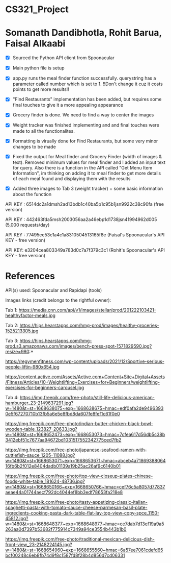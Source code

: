 # CS321_Project
# Somanath Dandibhotla, Rohit Barua, Faisal Alkaabi

- [x] Sourced the Python API client from Spoonacular

- [x] Main python file is setup

- [x] app.py runs the meal finder function successfully. querystring has a parameter called number which is set to 1. !!Don't change it cuz it costs points to get more results!!

- [x] "Find Restaurants" implementation has been added, but requires some final touches to give it a more appealing appearance

- [x] Grocery finder is done. We need to find a way to center the images

- [x] Weight tracker was finished implementing and and final touches were made to all the functionalites.

- [x] Formatting is virually done for Find Restaurants, but some very minor changes to be made

- [x] Fixed the output for Meal finder and Grocery Finder (width of images & text). Removed minimum values for meal finder and I added an input text for query. Also there is a function in the API called "Get Menu Item Information", im thinking on adding it to meal finder to get more details of each meal found and displaying them with the results

- [x] Added three images to Tab 3 (weight tracker) + some basic information about the function



API KEY : 6514dc2a1dmsh2ad13bdb1c40ba5p1c95b1jsn9922c38c90fa (free version)

API KEY : 442463fda5msh2003056aa2a46ebp1d1738jsn41994962d005 (5,000 requests/day)

API KEY : 77495ee53c1a4c1a8310504513165f8e (Faisal's Spoonacular's API KEY - free version)

API KEY: e3204cea803349a783d0c7a7f379c3c1 (Rohit's Spoonacular's API KEY - free version)


# References

API(s) used: Spoonacular and Rapidapi (tools)

Images links (credit belongs to the rightful owner):

Tab 1:
https://media.cnn.com/api/v1/images/stellar/prod/201222103421-healthyfactor-meals.jpg


Tab 2:
https://hips.hearstapps.com/hmg-prod/images/healthy-groceries-1525213305.jpg


Tab 3:
https://hips.hearstapps.com/hmg-prod.s3.amazonaws.com/images/bench-press-spot-1571829590.jpg?resize=980:*

https://regymenfitness.com/wp-content/uploads/2021/12/Sportive-serious-people-liftin-980x654.jpg

https://content.active.com/Assets/Active.com+Content+Site+Digital+Assets/Fitness/Articles/10+Weightlifting+Exercises+for+Beginners/weightlifting-exercises-for-beginners-carousel.jpg


Tab 4:
https://img.freepik.com/free-photo/still-life-delicious-american-hamburger_23-2149637291.jpg?w=1480&t=st=1668638075~exp=1668638675~hmac=edf0afa2de94963930e5f67270710b13fb5a6e5e8fbd8da607fe8fef1c61f0e0

https://img.freepik.com/free-photo/indian-butter-chicken-black-bowl-wooden-table_123827-20633.jpg?w=1480&t=st=1668652473~exp=1668653073~hmac=7cfea617d56db5c38b3412ebf51c7677aa94672bd1031517552342775ced7fb2

https://img.freepik.com/free-photo/japanese-seafood-ramen-with-cuttlefish-sauce_1205-11088.jpg?w=1480&t=st=1668653071~exp=1668653671~hmac=abceb4a7186938806416fb6b2f012e8404dadb01139a19b25ac26af9c6140b01

https://img.freepik.com/free-photo/top-view-closeup-plates-chinese-foods-white-table_181624-48736.jpg?w=1480&t=st=1668650166~exp=1668650766~hmac=cef76c5a8057d77837aeae44a01744aecf792dc4044ef8bb3edf78653fa218e8

https://img.freepik.com/free-photo/tasty-appetizing-classic-italian-spaghetti-pasta-with-tomato-sauce-cheese-parmesan-basil-plate-ingredients-cooking-pasta-dark-table-flat-lay-top-view-copy-spce_1150-45812.jpg?w=1480&t=st=1668648377~exp=1668648977~hmac=ce7dab7d13ef19a9a5263aa0d7397b53682f775914c7349a94ce3554b443b1b0

https://img.freepik.com/free-photo/traditional-mexican-delicious-dish-front-view_23-2148224145.jpg?w=1480&t=st=1668654960~exp=1668655560~hmac=6a57ee7061cdefd65bcf00248c6eb8fb74d9f8c1587fd8f28b4d856d7cd06331



